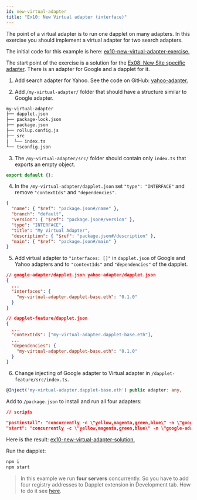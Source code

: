 ```yaml
---
id: new-virtual-adapter
title: "Ex10: New Virtual adapter (interface)"
---
```


The point of a virtual adapter is to run one dapplet on many adapters.
In this exercise you should implement a virtual adapter for two search adapters.

The initial code for this example is here: [ex10-new-virtual-adapter-exercise.](https://github.com/dapplets/dapplet-template/tree/ex10-new-virtual-adapter-exercise)

The start point of the exercise is a solution for the [Ex08: New Site specific adapter](/docs/new-site-adapter). There is an adapter for Google and a dapplet for it.

1. Add search adapter for Yahoo. See the code on GitHub: [yahoo-adapter.](https://github.com/dapplets/dapplet-template/tree/ex10-new-virtual-adapter-solution/yahoo-adapter)

2. Add `/my-virtual-adapter/` folder that should have a structure similar to Google adapter.

```bash
my-virtual-adapter
├── dapplet.json
├── package-lock.json
├── package.json
├── rollup.config.js
├── src
|  └── index.ts
└── tsconfig.json
```

3. The `/my-virtual-adapter/src/` folder should contain only `index.ts` that exports an empty object.

```ts
export default {};
```

4. In the `/my-virtual-adapter/dapplet.json` set `"type": "INTERFACE"` and remove `"contextIds"` and `"dependencies"`.

```json
{
  "name": { "$ref": "package.json#/name" },
  "branch": "default",
  "version": { "$ref": "package.json#/version" },
  "type": "INTERFACE",
  "title": "My Virtual Adapter",
  "description": { "$ref": "package.json#/description" },
  "main": { "$ref": "package.json#/main" }
}
```

5. Add virtual adapter to `"interfaces: []"` in `dapplet.json` of Google and Yahoo adapters and to `"contextIds"` and `"dependencies"` of the dapplet.

```json
// google-adapter/dapplet.json yahoo-adapter/dapplet.json
{
  ...
  "interfaces": {
    "my-virtual-adapter.dapplet-base.eth": "0.1.0"
  }
}
```

```json
// dapplet-feature/dapplet.json
{
  ...
  "contextIds": ["my-virtual-adapter.dapplet-base.eth"],
  ...
  "dependencies": {
    "my-virtual-adapter.dapplet-base.eth": "0.1.0"
  }
}
```

6. Change injecting of Google adapter to Virtual adapter in `/dapplet-feature/src/index.ts`.

```ts
@Inject('my-virtual-adapter.dapplet-base.eth') public adapter: any,
```

Add to `/package.json` to install and run all four adapters:

```json
// scripts

"postinstall": "concurrently -c \"yellow,magenta,green,blue\" -n \"google-adapter,yahoo-adapter,dapplet,my-virtual-adapter\" \"cd google-adapter && npm i\" \"cd yahoo-adapter && npm i\" \"cd dapplet-feature && npm i\" \"cd my-virtual-adapter && npm i\"",
"start": "concurrently -c \"yellow,magenta,green,blue\" -n \"google-adapter,yahoo-adapter,dapplet,my-virtual-adapter\" \"cd google-adapter && npm start\" \"cd yahoo-adapter && npm start\" \"cd dapplet-feature && npm start\" \"cd my-virtual-adapter && npm start\"",
```

Here is the result: [ex10-new-virtual-adapter-solution.](https://github.com/dapplets/dapplet-template/tree/ex10-new-virtual-adapter-solution)

Run the dapplet:

```bash
npm i
npm start
```
> In this example we run **four servers** concurrently. So you have to add four registry addresses to Dapplet extension in Development tab. How to do it see [here](/docs/getting-started#11-connect-the-development-server-to-dapplet-extension).

